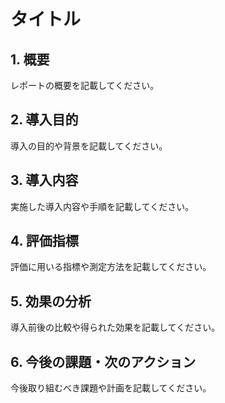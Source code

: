 # タイトル

## 1. 概要
レポートの概要を記載してください。

## 2. 導入目的
導入の目的や背景を記載してください。

## 3. 導入内容
実施した導入内容や手順を記載してください。

## 4. 評価指標
評価に用いる指標や測定方法を記載してください。

## 5. 効果の分析
導入前後の比較や得られた効果を記載してください。

## 6. 今後の課題・次のアクション
今後取り組むべき課題や計画を記載してください。

